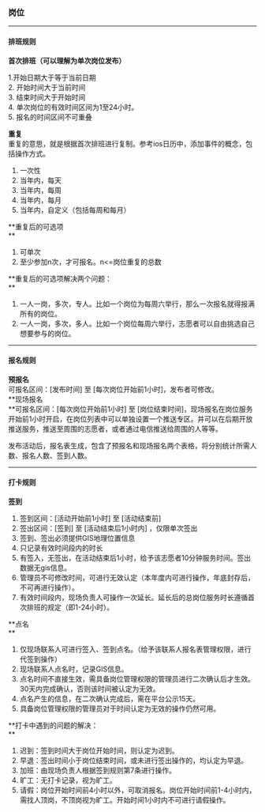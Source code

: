 ### 岗位

---

#### 排班规则

**首次排班（可以理解为单次岗位发布）**

1.开始日期大于等于当前日期  
2. 开始时间大于当前时间  
3. 结束时间大于开始时间  
4. 单次岗位的有效时间区间为1至24小时。  
5. 报名的时间区间不可重叠

**重复**  
   重复的意思，就是根据首次排班进行复制。参考ios日历中，添加事件的概念，包括操作方式。

1. 一次性  
2. 当年内，每天  
3. 当年内，每周  
4. 当年内，每月  
5. 当年内，自定义（包括每周和每月）

**重复后的可选项        
**

1. 可单次  
2. 至少参加n次，才可报名。n&lt;=岗位重复的总数

**重复后的可选项解决两个问题：        
**

1. 一人一岗，多次，专人。比如一个岗位为每周六举行，那么一次报名就得报满所有的岗位。  
2. 一人一岗，多次，多人。比如一个岗位每周六举行，志愿者可以自由挑选自己想要参与的岗位。

---

#### 报名规则

**预报名**  
可报名区间：\[发布时间\] 至 \[每次岗位开始前1小时\]，发布者可修改。  
**现场报名                  
**可报名区间：\[每次岗位开始前1小时\] 至 \[岗位结束时间\]，现场报名在岗位服务开始前1小时开启，在岗位列表中可以单独设置一个推送专区。并可以在后期开放推送服务，推送至周围的志愿者，或者通过电信推送给周围的人等等。

发布活动后，报名表生成，包含了预报名和现场报名两个表格，将分别统计所需人数、报名人数、签到人数。

---

#### 打卡规则

**签到**

1. 签到区间：\[活动开始前1小时\] 至 \[活动结束前\]  
2. 签出区间：\[签到\] 至 \[活动结束后1小时内\] ，仅限单次签出  
3. 签到、签出必须提供GIS地理位置信息  
4. 只记录有效时间段内的时长  
5. 有签入，无签出，在活动结束后1小时，给予该志愿者10分钟服务时间。签出数据无gis信息。  
6. 管理员不可修改时间，可进行无效认定（本年度内可进行操作，年底封存后，不可再进行操作）。  
7. 有效时间段内，现场负责人可操作一次延长。延长后的总岗位服务时长遵循首次排班的规定（即1-24小时）。

**点名        
**  
1. 仅现场联系人可进行签入、签到点名。（给予该联系人报名表管理权限，进行代签到操作）  
2. 现场联系人点名时，记录GIS信息。  
3. 点名时间不直接生效，需具备岗位管理权限的管理员进行二次确认后才生效。30天内完成确认，否则该时间被认定为无效。  
4. 点名产生的信息，在二次确认完成后，需在平台公示15天。  
5. 具备岗位管理权限的管理员对于时间认定为无效的操作仍然可用。

**打卡中遇到的问题的解决：        
**  
1. 迟到：签到时间大于岗位开始时间，则认定为迟到。  
2. 早退：签出时间小于岗位结束时间，或未进行签出操作的，均认定为早退。  
3. 加班：由现场负责人根据签到规则第7条进行操作。  
4. 旷工：无打卡记录，视为旷工。  
5. 请假：岗位开始时间前4小时以外，可取消报名。岗位开始时间前1-4小时内，需找人顶岗，不顶岗视为旷工。开始时间1小时内不可进行请假操作。

#### 



